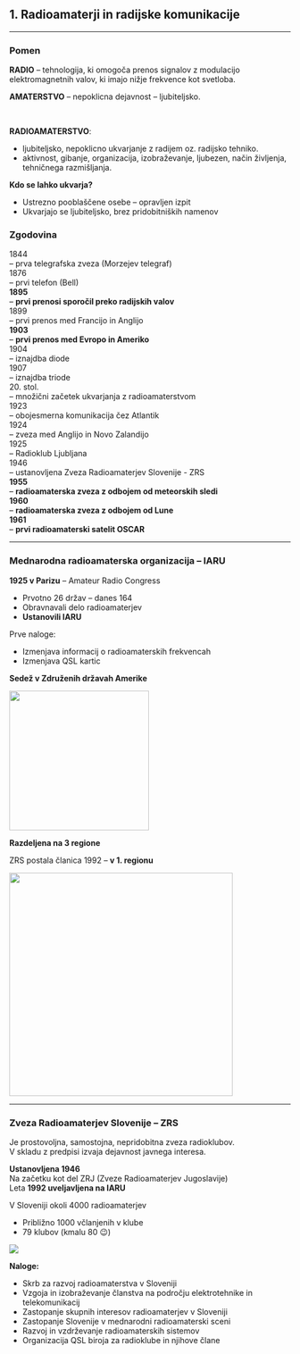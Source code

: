 ## 1. Radioamaterji in radijske komunikacije

----

### Pomen

**RADIO** – tehnologija, ki omogoča prenos signalov z modulacijo elektromagnetnih valov, ki imajo nižje frekvence kot svetloba.

**AMATERSTVO** – nepoklicna dejavnost – ljubiteljsko.

<br/>

**RADIOAMATERSTVO**:
- ljubiteljsko, nepoklicno ukvarjanje z radijem oz.
radijsko tehniko.
- aktivnost, gibanje, organizacija, izobraževanje,
ljubezen, način življenja, tehničnega razmišljanja.




**Kdo se lahko ukvarja?**
- Ustrezno pooblaščene osebe – opravljen izpit
- Ukvarjajo se ljubiteljsko, brez pridobitniških namenov



### Zgodovina

<div class="grid-2">
<div>1844</div><div>– prva telegrafska zveza (Morzejev telegraf)</div>
<div>1876</div><div>– prvi telefon (Bell)</div>
<strong>1895</strong><div>– <strong>prvi prenosi sporočil preko radijskih valov</strong></div>
<div>1899</div><div>– prvi prenos med Francijo in Anglijo</div>
<strong>1903</strong><div>– <strong>prvi prenos med Evropo in Ameriko</strong></div>
<div>1904</div><div>– iznajdba diode</div>
<div>1907</div><div>– iznajdba triode</div>
<div>20. stol.</div><div>– množični začetek ukvarjanja z radioamaterstvom</div>
</div>



<div class="grid-2">
<div>1923</div><div>– obojesmerna komunikacija čez Atlantik</div>
<div>1924</div><div>– zveza med Anglijo in Novo Zalandijo</div>
<div>1925</div><div>– Radioklub Ljubljana</div>
<div>1946</div><div>– ustanovljena Zveza Radioamaterjev Slovenije - ZRS</div>
<strong>1955</strong><div>– <strong>radioamaterska zveza z odbojem od meteorskih sledi</strong></div>
<strong>1960</strong><div>– <strong>radioamaterska zveza z odbojem od Lune</strong></div>
<strong>1961</strong><div>– <strong>prvi radioamaterski satelit OSCAR</strong></div>
</div>

----

### Mednarodna radioamaterska organizacija – IARU

<div class="hg">
<div>

**1925 v Parizu** – Amateur Radio Congress
- Prvotno 26 držav – danes 164
- Obravnavali delo radioamaterjev
- **Ustanovili IARU**

Prve naloge:
- Izmenjava informacij o radioamaterskih frekvencah
- Izmenjava QSL kartic

**Sedež v Združenih državah Amerike**
</div>

<img src="https://upload.wikimedia.org/wikipedia/commons/2/2b/IARU_Logo_%28cleaned_up%29.png" width=250>
</div>



**Razdeljena na 3 regione**

ZRS postala članica 1992 – **v 1. regionu**

<img src="https://www.mapability.com/ei8ic/maps/IARU_Regions_01.png" height=400/>

----

### Zveza Radioamaterjev Slovenije – ZRS

<div class="hg">
<div>

Je prostovoljna, samostojna, nepridobitna zveza radioklubov.  
V skladu z predpisi izvaja dejavnost javnega interesa.

**Ustanovljena 1946**  
Na začetku kot del ZRJ (Zveze Radioamaterjev Jugoslavije)  
Leta **1992 uveljavljena na IARU**

V Sloveniji okoli 4000 radioamaterjev
- Približno 1000 včlanjenih v klube
- 79 klubov (kmalu 80 😉)
</div>

<img src="https://upload.wikimedia.org/wikipedia/sl/1/19/ZRS_znak.gif" >
</div>



**Naloge:**
- Skrb za razvoj radioamaterstva v Sloveniji
- Vzgoja in izobraževanje članstva na področju elektrotehnike in telekomunikacij
- Zastopanje skupnih interesov radioamaterjev v Sloveniji
- Zastopanje Slovenije v mednarodni radioamaterski sceni
- Razvoj in vzdrževanje radioamaterskih sistemov
- Organizacija QSL biroja za radioklube in njihove člane